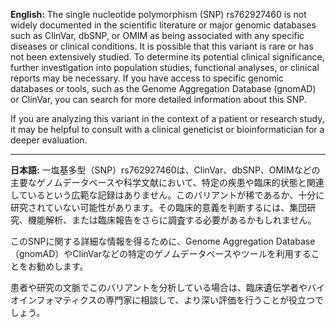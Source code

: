 **English:**
The single nucleotide polymorphism (SNP) rs762927460 is not widely documented in the scientific literature or major genomic databases such as ClinVar, dbSNP, or OMIM as being associated with any specific diseases or clinical conditions. It is possible that this variant is rare or has not been extensively studied. To determine its potential clinical significance, further investigation into population studies, functional analyses, or clinical reports may be necessary. If you have access to specific genomic databases or tools, such as the Genome Aggregation Database (gnomAD) or ClinVar, you can search for more detailed information about this SNP.

If you are analyzing this variant in the context of a patient or research study, it may be helpful to consult with a clinical geneticist or bioinformatician for a deeper evaluation.

---

**日本語:**
一塩基多型（SNP）rs762927460は、ClinVar、dbSNP、OMIMなどの主要なゲノムデータベースや科学文献において、特定の疾患や臨床的状態と関連しているという広範な記録はありません。このバリアントが稀であるか、十分に研究されていない可能性があります。その臨床的意義を判断するには、集団研究、機能解析、または臨床報告をさらに調査する必要があるかもしれません。

このSNPに関する詳細な情報を得るために、Genome Aggregation Database（gnomAD）やClinVarなどの特定のゲノムデータベースやツールを利用することをお勧めします。

患者や研究の文脈でこのバリアントを分析している場合は、臨床遺伝学者やバイオインフォマティクスの専門家に相談して、より深い評価を行うことが役立つでしょう。